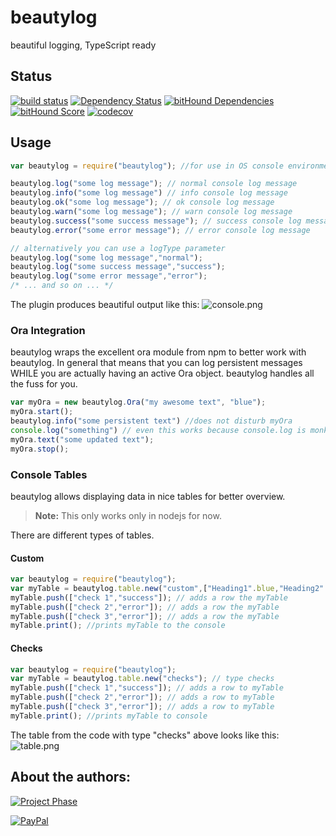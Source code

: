 # beautylog
beautiful logging, TypeScript ready

## Status
[![build status](https://gitlab.com/pushrocks/beautylog/badges/master/build.svg)](https://gitlab.com/pushrocks/beautylog/commits/master)
[![Dependency Status](https://david-dm.org/pushrocks/beautylog.svg)](https://david-dm.org/pushrocks/beautylog)
[![bitHound Dependencies](https://www.bithound.io/github/pushrocks/beautylog/badges/dependencies.svg)](https://www.bithound.io/github/pushrocks/beautylog/master/dependencies/npm)
[![bitHound Score](https://www.bithound.io/github/pushrocks/beautylog/badges/score.svg)](https://www.bithound.io/github/pushrocks/beautylog)
[![codecov](https://codecov.io/gh/pushrocks/beautylog/branch/master/graph/badge.svg)](https://codecov.io/gh/pushrocks/beautylog)

## Usage

```typescript
var beautylog = require("beautylog"); //for use in OS console environment AND browser console

beautylog.log("some log message"); // normal console log message
beautylog.info("some log message") // info console log message
beautylog.ok("some log message"); // ok console log message
beautylog.warn("some log message"); // warn console log message
beautylog.success("some success message"); // success console log message
beautylog.error("some error message"); // error console log message

// alternatively you can use a logType parameter
beautylog.log("some log message","normal");
beautylog.log("some success message","success");
beautylog.log("some error message","error");
/* ... and so on ... */
```
The plugin produces beautiful output like this:
![console.png](https://mediaserve.lossless.digital/github.com/pushrocks/beautylog/console.png)

### Ora Integration
beautylog wraps the excellent ora module from npm to better work with beautylog. In general that means that you can log persistent messages WHILE you are actually having an active Ora object. beautylog handles all the fuss for you.

```typescript
var myOra = new beautylog.Ora("my awesome text", "blue");
myOra.start();
beautylog.info("some persistent text") //does not disturb myOra
console.log("something") // even this works because console.log is monkeypatched by beautylog
myOra.text("some updated text");
myOra.stop();
```

### Console Tables
beautylog allows displaying data in nice tables for better overview.

> **Note:** This only works only in nodejs for now.

There are different types of tables.

#### Custom

```javascript
var beautylog = require("beautylog");
var myTable = beautylog.table.new("custom",["Heading1".blue,"Heading2".blue,"Heading3".blue]); // type "custom"
myTable.push(["check 1","success"]); // adds a row the myTable
myTable.push(["check 2","error"]); // adds a row the myTable
myTable.push(["check 3","error"]); // adds a row the myTable
myTable.print(); //prints myTable to the console
```

#### Checks

```javascript
var beautylog = require("beautylog");
var myTable = beautylog.table.new("checks"); // type checks
myTable.push(["check 1","success"]); // adds a row to myTable
myTable.push(["check 2","error"]); // adds a row to myTable
myTable.push(["check 3","error"]); // adds a row to myTable
myTable.print(); //prints myTable to console
```

The table from the code with type "checks" above looks like this:
![table.png](https://mediaserve.lossless.digital/github.com/pushrocks/beautylog/table.png)

## About the authors:
[![Project Phase](https://mediaserve.lossless.digital/lossless.com/img/createdby_github.svg)](https://lossless.com/)

[![PayPal](https://img.shields.io/badge/Support%20us-PayPal-blue.svg)](https://paypal.me/lossless)
